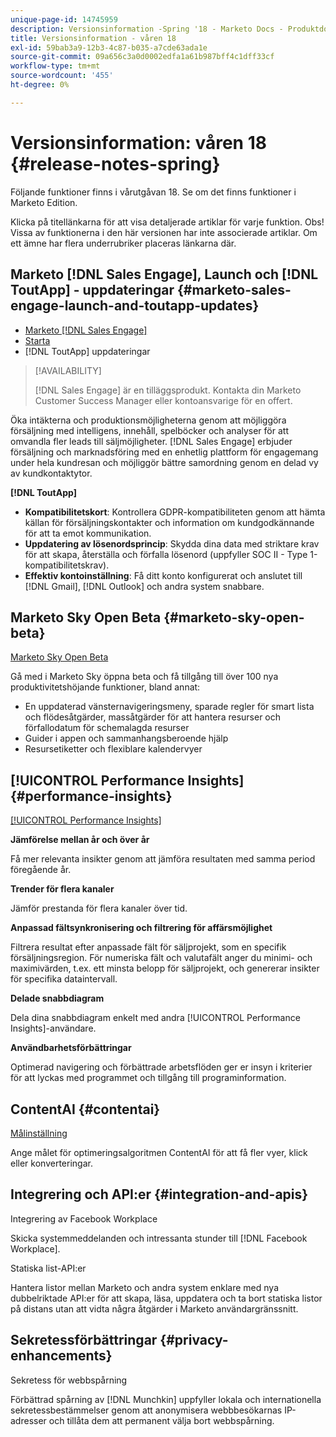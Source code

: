 ```yaml
---
unique-page-id: 14745959
description: Versionsinformation -Spring '18 - Marketo Docs - Produktdokumentation
title: Versionsinformation - våren 18
exl-id: 59bab3a9-12b3-4c87-b035-a7cde63ada1e
source-git-commit: 09a656c3a0d0002edfa1a61b987bff4c1dff33cf
workflow-type: tm+mt
source-wordcount: '455'
ht-degree: 0%

---
```


# Versionsinformation: våren 18 {#release-notes-spring}

Följande funktioner finns i vårutgåvan 18. Se om det finns funktioner i Marketo Edition.

Klicka på titellänkarna för att visa detaljerade artiklar för varje funktion. Obs! Vissa av funktionerna i den här versionen har inte associerade artiklar. Om ett ämne har flera underrubriker placeras länkarna där.

## Marketo [!DNL Sales Engage], Launch och [!DNL ToutApp] - uppdateringar {#marketo-sales-engage-launch-and-toutapp-updates}

* [Marketo [!DNL Sales Engage]](/help/marketo/product-docs/marketo-sales-connect/getting-started/sales-connect-overview.md)
* [Starta](/help/marketo/product-docs/marketo-sales-connect/getting-started/sales-connect-overview.md)
* [!DNL ToutApp] uppdateringar

>[!AVAILABILITY]
>
>[!DNL Sales Engage] är en tilläggsprodukt. Kontakta din Marketo Customer Success Manager eller kontoansvarige för en offert.

Öka intäkterna och produktionsmöjligheterna genom att möjliggöra försäljning med intelligens, innehåll, spelböcker och analyser för att omvandla fler leads till säljmöjligheter. [!DNL Sales Engage] erbjuder försäljning och marknadsföring med en enhetlig plattform för engagemang under hela kundresan och möjliggör bättre samordning genom en delad vy av kundkontaktytor.

**[!DNL ToutApp]**

* **Kompatibilitetskort**: Kontrollera GDPR-kompatibiliteten genom att hämta källan för försäljningskontakter och information om kundgodkännande för att ta emot kommunikation.
* **Uppdatering av lösenordsprincip**: Skydda dina data med striktare krav för att skapa, återställa och förfalla lösenord (uppfyller SOC II - Type 1-kompatibilitetskrav).
* **Effektiv kontoinställning**: Få ditt konto konfigurerat och anslutet till [!DNL Gmail], [!DNL Outlook] och andra system snabbare.

## Marketo Sky Open Beta {#marketo-sky-open-beta}

[Marketo Sky Open Beta](https://help.marketo.com/)

Gå med i Marketo Sky öppna beta och få tillgång till över 100 nya produktivitetshöjande funktioner, bland annat:

* En uppdaterad vänsternavigeringsmeny, sparade regler för smart lista och flödesåtgärder, massåtgärder för att hantera resurser och förfallodatum för schemalagda resurser
* Guider i appen och sammanhangsberoende hjälp
* Resursetiketter och flexiblare kalendervyer

## [!UICONTROL Performance Insights] {#performance-insights}

[[!UICONTROL Performance Insights]](/help/marketo/product-docs/reporting/performance-insights/performance-insights-overview.md)

**Jämförelse mellan år och över år**

Få mer relevanta insikter genom att jämföra resultaten med samma period föregående år.

**Trender för flera kanaler**

Jämför prestanda för flera kanaler över tid.

**Anpassad fältsynkronisering och filtrering för affärsmöjlighet**

Filtrera resultat efter anpassade fält för säljprojekt, som en specifik försäljningsregion. För numeriska fält och valutafält anger du minimi- och maximivärden, t.ex. ett minsta belopp för säljprojekt, och genererar insikter för specifika dataintervall.

**Delade snabbdiagram**

Dela dina snabbdiagram enkelt med andra [!UICONTROL Performance Insights]-användare.

**Användbarhetsförbättringar**

Optimerad navigering och förbättrade arbetsflöden ger er insyn i kriterier för att lyckas med programmet och tillgång till programinformation.

## ContentAI {#contentai}

[Målinställning](/help/marketo/product-docs/predictive-content/getting-started/algorithm-goal-settings.md)

Ange målet för optimeringsalgoritmen ContentAI för att få fler vyer, klick eller konverteringar.

## Integrering och API:er {#integration-and-apis}

Integrering av Facebook Workplace

Skicka systemmeddelanden och intressanta stunder till [!DNL Facebook Workplace].

Statiska list-API:er

Hantera listor mellan Marketo och andra system enklare med nya dubbelriktade API:er för att skapa, läsa, uppdatera och ta bort statiska listor på distans utan att vidta några åtgärder i Marketo användargränssnitt.

## Sekretessförbättringar {#privacy-enhancements}

Sekretess för webbspårning

Förbättrad spårning av [!DNL Munchkin] uppfyller lokala och internationella sekretessbestämmelser genom att anonymisera webbbesökarnas IP-adresser och tillåta dem att permanent välja bort webbspårning.
